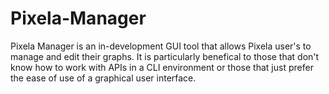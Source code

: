 # Pixela-Manager
Pixela Manager is an in-development GUI tool that allows Pixela user's to manage and edit their graphs. 
It is particularly benefical to those that don't know how to work with APIs in a CLI environment or 
those that just prefer the ease of use of a graphical user interface.
